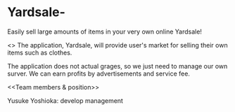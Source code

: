 # Yardsale-
Easily sell large amounts of items in your very own online Yardsale!

<<General information>>
The application, Yardsale, will provide user's market for selling their own items such as clothes.

The application does not actual grages, so we just need to manage our own surver.
We can earn profits by advertisements and service fee.

<<Team members & position>>




Yusuke Yoshioka: develop management
